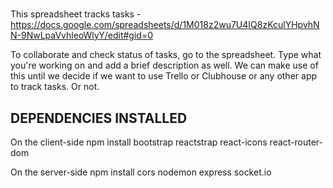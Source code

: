 # 




This spreadsheet tracks tasks - https://docs.google.com/spreadsheets/d/1M018z2wu7U4IQ8zKculYHpvhNN-9NwLpaVvhleoWlyY/edit#gid=0

To collaborate and check status of tasks, go to the spreadsheet. Type what you're working on and add a brief description as well. We can make use of this until we decide if we want to use Trello or Clubhouse or any other app to track tasks. Or not. 

## DEPENDENCIES INSTALLED

On the client-side
npm install bootstrap reactstrap react-icons react-router-dom


On the server-side
npm install cors nodemon express socket.io